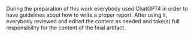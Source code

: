 During the preparation of this work everybody used ChatGPT4 in order to have guidelines about how to write a proper report.
After using it, everybody reviewed and edited the content as needed and take(s) full responsibility for the content of the final artifact.